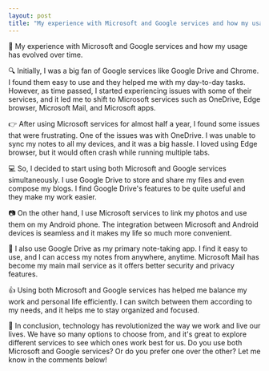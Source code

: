```yaml
---
layout: post
title: "My experience with Microsoft and Google services and how my usage has evolved over time🔍"
---
```


👋 My experience with Microsoft and Google services and how my usage has evolved over time.

🔍 Initially, I was a big fan of Google services like Google Drive and Chrome. I found them easy to use and they helped me with my day-to-day tasks. However, as time passed, I started experiencing issues with some of their services, and it led me to shift to Microsoft services such as OneDrive, Edge browser, Microsoft Mail, and Microsoft apps.

👉 After using Microsoft services for almost half a year, I found some issues that were frustrating. One of the issues was with OneDrive. I was unable to sync my notes to all my devices, and it was a big hassle. I loved using Edge browser, but it would often crash while running multiple tabs.

💻 So, I decided to start using both Microsoft and Google services simultaneously. I use Google Drive to store and share my files and even compose my blogs. I find Google Drive's features to be quite useful and they make my work easier.

📷 On the other hand, I use Microsoft services to link my photos and use them on my Android phone. The integration between Microsoft and Android devices is seamless and it makes my life so much more convenient.

📝 I also use Google Drive as my primary note-taking app. I find it easy to use, and I can access my notes from anywhere, anytime. Microsoft Mail has become my main mail service as it offers better security and privacy features.

👍 Using both Microsoft and Google services has helped me balance my work and personal life efficiently. I can switch between them according to my needs, and it helps me to stay organized and focused.

🤔 In conclusion, technology has revolutionized the way we work and live our lives. We have so many options to choose from, and it's great to explore different services to see which ones work best for us. Do you use both Microsoft and Google services? Or do you prefer one over the other? Let me know in the comments below!
